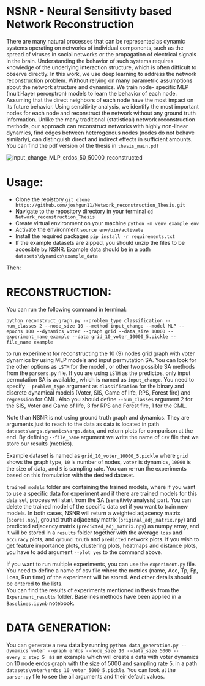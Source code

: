 # NSNR - Neural Sensitivty based Network Reconstruction
There are many natural processes that can be represented as dynamic systems
operating on networks of individual components, such as the spread of viruses in
social networks or the propagation of electrical signals in the brain. Understanding
the behavior of such systems requires knowledge of the underlying interaction
structure, which is often difficult to observe directly. In this work, we use deep
learning to address the network reconstruction problem. Without relying on many
parametric assumptions about the network structure and dynamics. We train node-
specific MLP (multi-layer perceptron) models to learn the behavior of each node.
Assuming that the direct neighbors of each node have the most impact on its future
behavior. Using sensitivity analysis, we identify the most important nodes for each
node and reconstruct the network without any ground truth information. Unlike
the many traditional (statistical) network reconstruction methods, our approach
can reconstruct networks with highly non-linear dynamics, find edges between
heterogenous nodes (nodes do not behave similarly), can distinguish direct and
indirect effects in sufficient amounts. 
You can find the pdf version of the thesis in `thesis_main.pdf`

![input_change_MLP_erdos_50_50000_reconstructed](https://user-images.githubusercontent.com/77841418/235725943-a859971b-d42d-4e55-ad2b-8f6343383e49.png)

# Usage:
-  Clone the repistory `git clone https://github.com/joshgun11/Network_reconstruction_Thesis.git`
-  Navigate to the repository directory in your terminal `cd Network_reconstruction_Thesis`
-  Create virtual environment on your machine `python -m venv example_env`
-  Activate the environment `source env/bin/activate`
-  Install the required packages `pip install -r requirements.txt`
-  If the example datasets are zipped, you should unzip the files to be accesible by NSNR. Example data should be in a path `datasets\dynamics\example_data`

Then:

# RECONSTRUCTION:
You can run the following command in terminal:

 `python reconstruct_graph.py --problem_type classification --num_classes 2 --node_size 10 --method input_change --model MLP --epochs 100 --dynamics voter --graph grid --data_size 10000 --experiment_name example --data grid_10_voter_10000_5.pickle --file_name example`
 
to run experiment for reconstructing the 10 (9) nodes grid graph with voter dynamics by using MLP models and input permutation SA. You can look for the other options as `LSTM` for the model , or other two possible SA methods from the `parsers.py` file. If you are using `LSTM` as the predictos, only input permutation SA is available , which is named as `input_change`. You need to specify `--problem_type` argument as `classification` for the binary and discrete dynamical models (Voter, SIS, Game of life, RPS, Forest fire) and `regression` for CML. Also you should define `--num_classes` argument 2 for the SIS, Voter and Game of life, 3 for RPS and Forest fire, 1 for the CML. 

Note than NSNR is not using ground truth graph and dynamics. They are arguments just to reach to the data as data is located in path `datasets\args.dynamics\args.data`, and return plots for comparison at the end. By defining `--file_name` argument we write the name of `csv` file that we store our results (metrics). 

Example dataset is named as `grid_10_voter_10000_5.pickle` where `grid` shows the graph type, `10` is number of nodes, `voter` is dynamics, `10000` is the size of data, and `5` is sampling rate. You can re-run the experiments based on this fromulation with the desired dataset. 

`trained_models` folder are containing the trained models, where if you want to use a specific data for experiment and if there are trained models for this data set, process will start from the SA (sensitivty analysis) part. You can delete the trained model of the specific data set if you want to train new models. In both cases, NSNR will return a weighted adjacency matrix (`scores.npy`), ground truth adjacency matrix (`original_adj_matrix.npy`) and predicted adjacency matrix (`predicted_adj_matrix.npy`) as numpy array, and it will be stored in a `results` folder together with the average `loss` and `accuracy` plots, and `ground truth` and `predicted` network plots. If you wish to get feature importance plots, clustering plots, heatmaps and distance plots, you have to add argument `--plot yes` to the command above. 

If you want to run multiple experiments, you can use the `experiment.py` file. You need to define a name of csv file where the metrics (name, Acc, Tp, Fp, Loss, Run time) of the experiment will be stored. And other details should be entered to the lists.  
You can find the results of experiments mentioned in thesis from the `Experiment_results` folder. Baselines methods have been applied in a `Baselines.ipynb` notebook. 

# DATA GENERATION:

You can generate a new data by running `python data_generation.py --dynamics voter --graph erdos --node_size 10 --data_size 5000 --every_x_step 5 ` as an example which will create a data with voter dynamics on 10 node erdos graph with the size of 5000 and sampling rate 5, in a path `datasets\voter\erdos_10_voter_5000_5.pickle`. You can look at the `parser.py` file to see the all arguments and their default values. 




